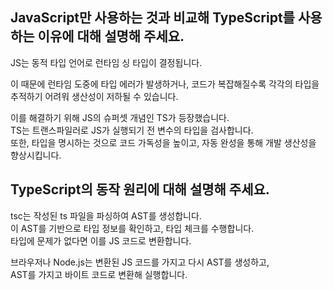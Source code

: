 ## JavaScript만 사용하는 것과 비교해 TypeScript를 사용하는 이유에 대해 설명해 주세요.

JS는 동적 타입 언어로 런타임 싱 타입이 결정됩니다.

이 때문에 런타임 도중에 타입 에러가 발생하거나, 코드가 복잡해질수록 각각의 타입을 추적하기 어려워 생산성이 저하될 수 있습니다.

이를 해결하기 위해 JS의 슈퍼셋 개념인 TS가 등장했습니다.  
TS는 트랜스파일러로 JS가 실행되기 전 변수의 타입을 검사합니다.  
또한, 타입을 명시하는 것으로 코드 가독성을 높이고, 자동 완성을 통해 개발 생산성을 향상시킵니다.

## TypeScript의 동작 원리에 대해 설명해 주세요.

tsc는 작성된 ts 파일을 파싱하여 AST를 생성합니다.  
이 AST를 기반으로 타입 정보를 확인하고, 타입 체크를 수행합니다.  
타입에 문제가 없다면 이를 JS 코드로 변환합니다.

브라우저나 Node.js는 변환된 JS 코드를 가지고 다시 AST를 생성하고,  
AST를 가지고 바이트 코드로 변환해 실행합니다.
